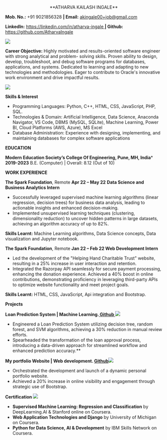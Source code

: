 <p align="center">
**ATHARVA  KAILASH  INGALE**   

**Mob. No.:** +91 9021856328   **|  Email:** [ akingale00+job@gmail.com ](mailto:akingale00+job@gmail.com)

**LinkedIn:** [https://linkedin.com/in/atharva-ingale ](https://linkedin.com/in/atharva-ingale)   **|  Github:** [https://github.com/AtharvaIngale ](https://github.com/AtharvaIngale)
</p>

![](https://github.com/AtharvaIngale/My-Resume/assets/94461630/daf95444-925c-4fa9-9d9a-55ad143db329)

**Career Objective:** Highly motivated and results-oriented software engineer with strong analytical and problem- solving skills. Proven ability to design, develop, troubleshoot, and debug software programs for databases, applications, and systems. Dedicated to learning and adapting to new technologies and methodologies. Eager to contribute to Oracle's innovative work environment and drive impactful results. 

![](Aspose.Words.62aec138-3953-4e20-9d24-cf7f1b281fba.002.png)

**Skills & Interest**

- Programming Languages: Python, C++, HTML, CSS, JavaScript, PHP, SQL. 
- Technologies & Domain: Artificial Intelligence, Data Science, Anaconda Navigator, VS Code, DBMS (MySQL, SQLite), Machine Learning, Power BI, Cloud Platforms (AWS, Azure), MS Excel 
- Database Administration: Experience with designing, implementing, and maintaining databases for complex software applications 

**EDUCATION** 

**Modern Education Society’s College Of Engineering, Pune, MH, India***  **2019-2023** B.E. (Computer) | Overall: 8.12 (Out of 10) 

**WORK EXPERIENCE** 

**The Spark Foundation**, Remote         **Apr 22 – May 22** **Data Science and Business Analytics Intern**  

- Successfully leveraged supervised machine learning algorithms (linear regression, decision trees) for business data analysis, leading to actionable insights and enhanced decision-making. 
- Implemented unsupervised learning techniques (clustering, dimensionality reduction) to uncover hidden patterns in large datasets, achieving an algorithm accuracy of up to 82%. 

**Skills Learnt:** Machine Learning algorithms, Data Science concepts, Data visualization and Jupyter notebook. 

**The Spark Foundation**, Remote  **Jan 22 – Feb 22 Web Development Intern**    

- Led the development of the "Helping Hand Charitable Trust" website, resulting in a 25% increase in user interaction and retention. 
- Integrated the Razorpay API seamlessly for secure payment processing, enhancing the donation experience. Achieved a 40% boost in online contributions, demonstrating proficiency in leveraging third-party APIs to optimize website functionality and meet project goals. 

**Skills Learnt:** HTML, CSS, JavaScript, Api integration and Bootstrap. 

**Projects**   

**Loan Prediction System | Machine Learning.[ Github ](https://github.com/AtharvaIngale/Loan-Prediction-System)![](Aspose.Words.62aec138-3953-4e20-9d24-cf7f1b281fba.003.png)**

- Engineered a Loan Prediction System utilizing decision tree, random forest, and SVM algorithms, achieving a 30% reduction in manual review efforts. 
- Spearheaded the transformation of the loan approval process, introducing a data-driven approach for streamlined workflow and enhanced prediction accuracy.** 

**My portfolio Website | Web development. [Github](https://github.com/AtharvaIngale/Portfolio-website)![](Aspose.Words.62aec138-3953-4e20-9d24-cf7f1b281fba.004.png)**

- Orchestrated the development and launch of a dynamic personal portfolio website. 
- Achieved a 20% increase in online visibility and engagement through strategic use of Bootstrap. 

**Certification ![](Aspose.Words.62aec138-3953-4e20-9d24-cf7f1b281fba.005.png)**

- **Supervised Machine Learning: Regression and Classification** by DeepLearning.AI & Stanford online on Coursera.
- **Web Application Technologies and Django** by University of Michigan on Coursera.  
- **Python for Data Science, AI & Development** by IBM Skills Network on Coursera.  
